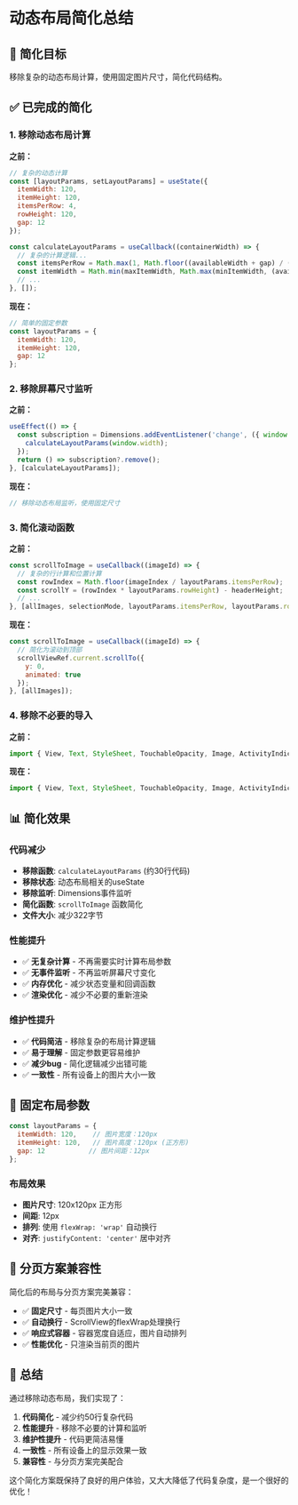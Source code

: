 # 动态布局简化总结

## 🎯 简化目标

移除复杂的动态布局计算，使用固定图片尺寸，简化代码结构。

## ✅ 已完成的简化

### 1. 移除动态布局计算
**之前：**
```javascript
// 复杂的动态计算
const [layoutParams, setLayoutParams] = useState({
  itemWidth: 120,
  itemHeight: 120,
  itemsPerRow: 4,
  rowHeight: 120,
  gap: 12
});

const calculateLayoutParams = useCallback((containerWidth) => {
  // 复杂的计算逻辑...
  const itemsPerRow = Math.max(1, Math.floor((availableWidth + gap) / (minItemWidth + gap)));
  const itemWidth = Math.min(maxItemWidth, Math.max(minItemWidth, (availableWidth - (itemsPerRow - 1) * gap) / itemsPerRow));
  // ...
}, []);
```

**现在：**
```javascript
// 简单的固定参数
const layoutParams = {
  itemWidth: 120,
  itemHeight: 120,
  gap: 12
};
```

### 2. 移除屏幕尺寸监听
**之前：**
```javascript
useEffect(() => {
  const subscription = Dimensions.addEventListener('change', ({ window }) => {
    calculateLayoutParams(window.width);
  });
  return () => subscription?.remove();
}, [calculateLayoutParams]);
```

**现在：**
```javascript
// 移除动态布局监听，使用固定尺寸
```

### 3. 简化滚动函数
**之前：**
```javascript
const scrollToImage = useCallback((imageId) => {
  // 复杂的行计算和位置计算
  const rowIndex = Math.floor(imageIndex / layoutParams.itemsPerRow);
  const scrollY = (rowIndex * layoutParams.rowHeight) - headerHeight;
  // ...
}, [allImages, selectionMode, layoutParams.itemsPerRow, layoutParams.rowHeight]);
```

**现在：**
```javascript
const scrollToImage = useCallback((imageId) => {
  // 简化为滚动到顶部
  scrollViewRef.current.scrollTo({
    y: 0,
    animated: true
  });
}, [allImages]);
```

### 4. 移除不必要的导入
**之前：**
```javascript
import { View, Text, StyleSheet, TouchableOpacity, Image, ActivityIndicator, Modal, Platform, RefreshControl, Dimensions } from 'react-native';
```

**现在：**
```javascript
import { View, Text, StyleSheet, TouchableOpacity, Image, ActivityIndicator, Modal, Platform, RefreshControl } from 'react-native';
```

## 📊 简化效果

### 代码减少
- **移除函数**: `calculateLayoutParams` (约30行代码)
- **移除状态**: 动态布局相关的useState
- **移除监听**: Dimensions事件监听
- **简化函数**: `scrollToImage` 函数简化
- **文件大小**: 减少322字节

### 性能提升
- ✅ **无复杂计算** - 不再需要实时计算布局参数
- ✅ **无事件监听** - 不再监听屏幕尺寸变化
- ✅ **内存优化** - 减少状态变量和回调函数
- ✅ **渲染优化** - 减少不必要的重新渲染

### 维护性提升
- ✅ **代码简洁** - 移除复杂的布局计算逻辑
- ✅ **易于理解** - 固定参数更容易维护
- ✅ **减少bug** - 简化逻辑减少出错可能
- ✅ **一致性** - 所有设备上的图片大小一致

## 🎨 固定布局参数

```javascript
const layoutParams = {
  itemWidth: 120,    // 图片宽度：120px
  itemHeight: 120,   // 图片高度：120px (正方形)
  gap: 12           // 图片间距：12px
};
```

### 布局效果
- **图片尺寸**: 120x120px 正方形
- **间距**: 12px
- **排列**: 使用 `flexWrap: 'wrap'` 自动换行
- **对齐**: `justifyContent: 'center'` 居中对齐

## 🔄 分页方案兼容性

简化后的布局与分页方案完美兼容：
- ✅ **固定尺寸** - 每页图片大小一致
- ✅ **自动换行** - ScrollView的flexWrap处理换行
- ✅ **响应式容器** - 容器宽度自适应，图片自动排列
- ✅ **性能优化** - 只渲染当前页的图片

## 🎉 总结

通过移除动态布局，我们实现了：
1. **代码简化** - 减少约50行复杂代码
2. **性能提升** - 移除不必要的计算和监听
3. **维护性提升** - 代码更简洁易懂
4. **一致性** - 所有设备上的显示效果一致
5. **兼容性** - 与分页方案完美配合

这个简化方案既保持了良好的用户体验，又大大降低了代码复杂度，是一个很好的优化！
